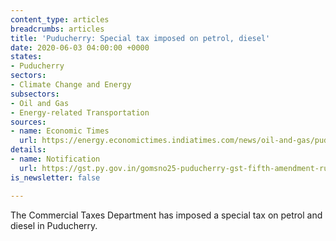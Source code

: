 ```yaml
---
content_type: articles
breadcrumbs: articles
title: 'Puducherry: Special tax imposed on petrol, diesel'
date: 2020-06-03 04:00:00 +0000
states:
- Puducherry
sectors:
- Climate Change and Energy
subsectors:
- Oil and Gas
- Energy-related Transportation
sources:
- name: Economic Times
  url: https://energy.economictimes.indiatimes.com/news/oil-and-gas/puducherry-special-tax-imposed-on-petrol-diesel/76090663
details:
- name: Notification
  url: https://gst.py.gov.in/gomsno25-puducherry-gst-fifth-amendment-rules-2020
is_newsletter: false

---
```

The Commercial Taxes Department has imposed a special tax on petrol and diesel in Puducherry.
